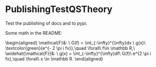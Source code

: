 # PublishingTestQSTheory
Test the publishing of docs and to pypi.

Some math in the README:

\begin{aligned}
    \mathcal{F}&: \ G(f) = \int_{-\infty}^{\infty}dx \ g(x)\ \textcolor{green}{e^{- 2 \pi i fx}},\quad \forall\ f\in \mathbb R,\\
    \widehat{\mathcal{F}}&: \ g(x) = \int_{-\infty}^{\infty}df\ G(f)\ e^{2 \pi i fx},\quad \forall\ x \in \mathbb R.
\end{aligned}
